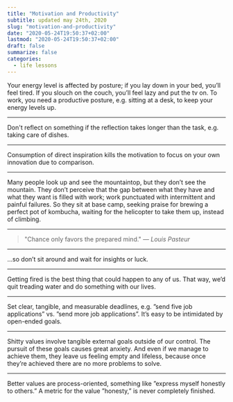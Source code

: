 ```yaml
---
title: "Motivation and Productivity"
subtitle: updated may 24th, 2020
slug: "motivation-and-productivity"
date: "2020-05-24T19:50:37+02:00"
lastmod: "2020-05-24T19:50:37+02:00"
draft: false
summarize: false
categories:
  - life lessons
---
```


Your energy level is affected by posture; if you lay down in your bed, you’ll feel tired. If you slouch on the couch, you’ll feel lazy and put the tv on. To work, you need a productive posture, e.g. sitting at a desk, to keep your energy levels up.

---

Don't reflect on something if the reflection takes longer than the task, e.g. taking care of dishes.

---

Consumption of direct inspiration kills the motivation to focus on your own innovation due to comparison.

---

Many people look up and see the mountaintop, but they don’t see the mountain. They don’t perceive that the gap between what they have and what they want is filled with work; work punctuated with intermittent and painful failures. So they sit at base camp, seeking praise for brewing a perfect pot of kombucha, waiting for the helicopter to take them up, instead of climbing.

---

> "Chance only favors the prepared mind."
> <cite>— Louis Pasteur</cite>

---

…so don’t sit around and wait for insights or luck.

---

Getting fired is the best thing that could happen to any of us. That way, we’d quit treading water and do something with our lives.

---

Set clear, tangible, and measurable deadlines, e.g. ”send five job applications” vs. ”send more job applications”. It’s easy to be intimidated by open-ended goals.

---

Shitty values involve tangible external goals outside of our control. The pursuit of these goals causes great anxiety. And even if we manage to achieve them, they leave us feeling empty and lifeless, because once they’re achieved there are no more problems to solve.

---

Better values are process-oriented, something like ”express myself honestly to others.” A metric for the value ”honesty,” is never completely finished.